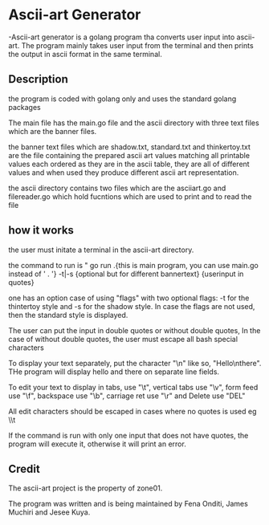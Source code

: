 # Ascii-art Generator
-Ascii-art generator is a golang program tha converts user input into ascii-art.
The program mainly takes user input from the terminal and then prints the output in ascii format in the same terminal.
## Description 
<p>the program is coded with golang only and uses the standard golang packages<p>
<p>The main file has the main.go file and the ascii directory with three text files which are the banner files.<p>
<P>the banner text files which  are shadow.txt, standard.txt and thinkertoy.txt are the file containing the prepared ascii art values matching all printable values each ordered as they are in the ascii table, they are all of different values and when used they produce different ascii art representation.<p>
<p>the ascii directory contains two files which are the asciiart.go and filereader.go which hold fucntions which are used  to print and to read the file<p>

## how it works
<P>the user must initate a terminal in the ascii-art directory.<p>
<p>the command to run is " go run .{this is main program, you can use main.go instead of ' . '}     -t|-s   {optional but for different bannertext}  {userinput in quotes}<p>
<p>one has an option case of using "flags" with two optional flags: -t for the thintertoy style and -s for the shadow style. In case the flags are not used, then the standard style is displayed. <p>
<P>The user can put the input in double quotes or without double quotes, In the case of without double quotes, the user must escape all bash special characters <p>
<p>To display your text separately, put the character "\n" like so, "Hello\nthere". THe program will display hello and there on separate line fields. <p>
<p>To edit your text to display in tabs, use "\t", vertical tabs use "\v", form feed use "\f", backspace use "\b", carriage ret use "\r" and Delete use "DEL"<p>
<P>All edit characters should be escaped in cases where no quotes is used eg \\t<P>
<p>If the command is run with only one input that does not have quotes, the program will execute it, otherwise it will print an error.<p>

## Credit
<p>The ascii-art project is the property of zone01.<p>
<p>The program was written and is being maintained by Fena Onditi, James Muchiri and Jesee Kuya.<p>



